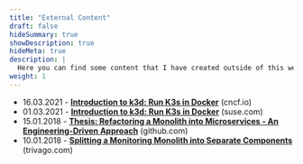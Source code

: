 ```yaml
---
title: "External Content"
draft: false
hideSummary: true
showDescription: true
hideMeta: true
description: |
  Here you can find some content that I have created outside of this website or before this website even existed.
weight: 1
---
```


- 16.03.2021 - [**Introduction to k3d: Run K3s in Docker**](https://www.cncf.io/blog/2021/03/16/introduction-to-k3d-run-k3s-in-docker/) (cncf.io)
- 01.03.2021 - [**Introduction to k3d: Run K3s in Docker**](https://www.suse.com/c/introduction-k3d-run-k3s-docker-src/) (suse.com)
- 15.01.2018 - [**Thesis: Refactoring a Monolith into Microservices - An Engineering-Driven Approach**](https://github.com/iwilltry42/bachelor-thesis) (github.com)
- 10.01.2018 - [**Splitting a Monitoring Monolith into Separate Components**](https://tech.trivago.com/2018/01/10/splitting-a-monitoring-monolith-into-separate-components/) (trivago.com)
